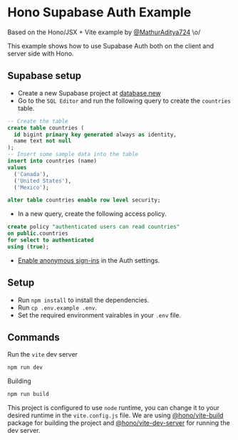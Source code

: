 # Hono Supabase Auth Example

Based on the Hono/JSX + Vite example by [@MathurAditya724](https://github.com/MathurAditya724) \o/

This example shows how to use Supabase Auth both on the client and server side with Hono.

## Supabase setup

- Create a new Supabase project at [database.new](https://database.new/)
- Go to the `SQL Editor` and run the following query to create the `countries` table.

```sql
-- Create the table
create table countries (
  id bigint primary key generated always as identity,
  name text not null
);
-- Insert some sample data into the table
insert into countries (name)
values
  ('Canada'),
  ('United States'),
  ('Mexico');

alter table countries enable row level security;
```

- In a new query, create the following access policy.

```sql
create policy "authenticated users can read countries"
on public.countries
for select to authenticated
using (true);
```

- [Enable anonymous sign-ins](https://supabase.com/dashboard/project/_/settings/auth) in the Auth settings.

## Setup

- Run `npm install` to install the dependencies.
- Run `cp .env.example .env`.
- Set the required environment vairables in your `.env` file.

## Commands

Run the `vite` dev server

```bash
npm run dev
```

Building

```bash
npm run build
```

This project is configured to use `node` runtime, you can change it to your desired runtime in the `vite.config.js` file. We are using [@hono/vite-build](https://www.npmjs.com/package/@hono/vite-build) package for building the project and [@hono/vite-dev-server](https://www.npmjs.com/package/@hono/vite-dev-server) for running the dev server.
